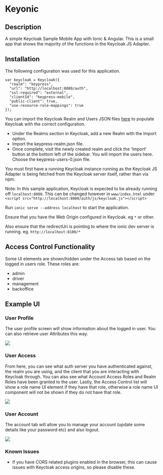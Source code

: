 # Keyonic
## Description
A simple Keycloak Sample Mobile App with Ionic & Angular. This is a small app that shows the majority of the functions in the Keycloak JS Adapter.

## Installation
The following configuration was used for this application.

```
var keycloak = Keycloak({
  "realm": "keypress",
  "url": "http://localhost:8080/auth",
  "ssl-required": "external",
  "clientId": "keypress-mobile",
  "public-client": true,
  "use-resource-role-mappings": true
});
```
You can import the Keycloak Realm and Users JSON files [here](https://github.com/TommyJ1994/keypress/tree/master/keycloak) to populate Keycloak with the correct configuration.

* Under the Realms section in Keycloak, add a new Realm with the Import option.
* Import the keypress-realm.json file.
* Once complete, visit the newly created realm and click the 'Import' button at the bottom left of the sidebar. You will import the users here. Choose the keypress-users-0.json file.

You must first have a running Keycloak instance running as the Keycloak JS Adapter is being fetched from the Keycloak server itself, rather than via npm. 

Note: In this sample application, Keycloak is expected to be already running off `localhost:8080`. This can be changed however in `www/index.html` under `<script src="http://localhost:8080/auth/js/keycloak.js"></script>`

Run `ionic serve --address localhost` to start the application.

Ensure that you have the Web Origin configured in Keycloak. eg `*` or other.

Also ensure that the redirectUri is pointing to where the ionic dev server is running. eg. `http://localhost:8100/*`

## Access Control Functionality
Some UI elements are shown/hidden under the Access tab based on the logged in users role. These roles are:
* admin
* driver
* management
* backoffice

## Example UI
### User Profile
The user profile screen will show information about the logged in user. You can also retrieve user Attributes this way.

![](www/img/sample.png)

### User Access
From here, you can see what auth server you have authenticated against, the realm you are using, and the client that you are interacting with Keycloak through. You can also see what Account Access Roles and Realm Roles have been granted to the user. Lastly, the Access Control list will show a role name UI element if they have that role, otherwise a role name UI component will not be shown if they do not have that role.

![](www/img/sample2.png)

### User Account
The account tab will allow you to manage your account (update some details like your password etc) and also logout.

![](www/img/sample3.png)

### Known Issues
* If you have CORS related plugins enabled in the browser, this can cause issues with Keycloak access origins, so please disable these.
